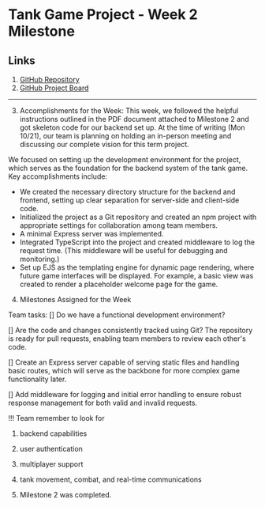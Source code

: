 # Tank Game Project - Week 2 Milestone

## Links

1. [GitHub Repository](https://github.com/sfsu-csc-667-fall-2024-roberts/term-project-team-B)
2. [GitHub Project Board](https://github.com/orgs/sfsu-csc-667-fall-2024-roberts/projects/14/views/1)
--------------------------------------------------------------------------------------------------------
3. Accomplishments for the Week:
This week, we followed the helpful instructions outlined in the PDF document attached to Milestone 2 and got skeleton code for our backend set up. At the time of writing (Mon 10/21), our team is planning on holding an in-person meeting and discussing our complete vision for this term project.

We focused on setting up the development environment for the project, which serves as the foundation for the backend system of the tank game. Key accomplishments include:

- We created the necessary directory structure for the backend and frontend, setting up clear separation for server-side and client-side code.
- Initialized the project as a Git repository and created an npm project with appropriate settings for collaboration among team members.
- A minimal Express server was implemented. 
- Integrated TypeScript into the project and created middleware to log the request time. (This middleware will be useful for debugging and monitoring.)
- Set up EJS as the templating engine for dynamic page rendering, where future game interfaces will be displayed. For example, a basic view was created to render a placeholder welcome page for the game.

4. Milestones Assigned for the Week

Team tasks:
[] Do we have a functional development environment?

[] Are the code and changes consistently tracked using Git? 
The repository is ready for pull requests, enabling team members to review each other's code.

[] Create an Express server capable of serving static files and handling basic routes, which will serve as the backbone for more complex game functionality later.

[] Add middleware for logging and initial error handling to ensure robust response management for both valid and invalid requests.

!!! Team remember to look for
1. backend capabilities
2. user authentication
3. multiplayer support
4. tank movement, combat, and real-time communications

6. Milestone 2 was completed.
